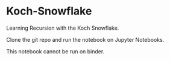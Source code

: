 # Koch-Snowflake
Learning Recursion with the Koch Snowflake.

Clone the git repo and run the notebook on Jupyter Notebooks.

This notebook cannot be run on binder.
